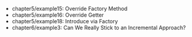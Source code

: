 * chapter5/example15: Override Factory Method
* chapter5/example16: Override Getter
* chapter5/example18: Introduce via Factory
* chapter6/example3: Can We Really Stick to an Incremental Approach?
